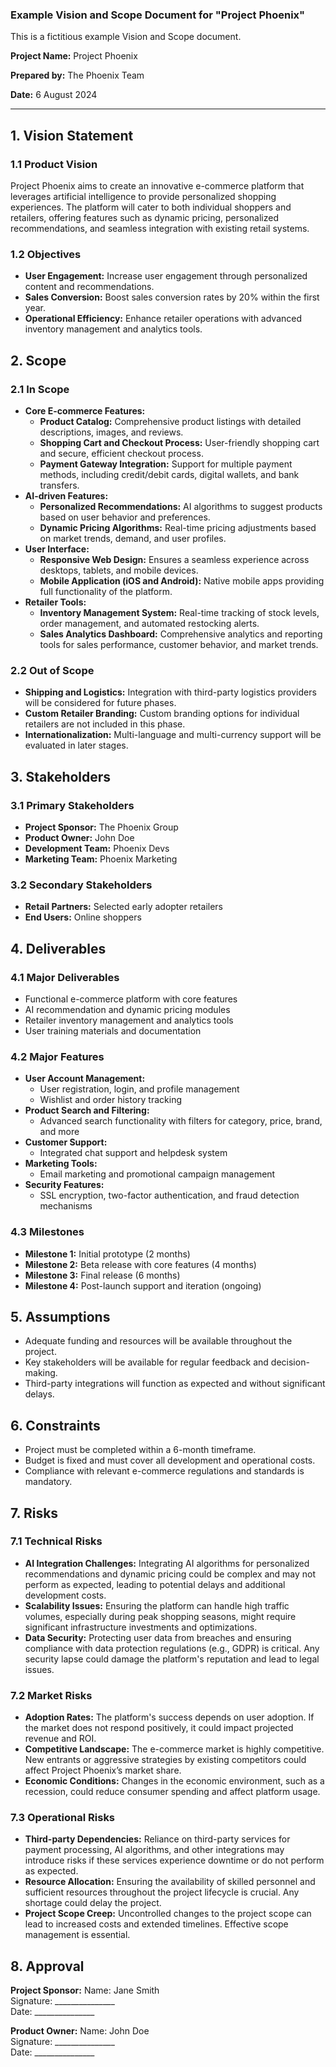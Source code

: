 ### Example Vision and Scope Document for "Project Phoenix"

This is a fictitious example Vision and Scope document.


**Project Name:** Project Phoenix

**Prepared by:** The Phoenix Team

**Date:** 6 August 2024

---

## 1. Vision Statement

### 1.1 Product Vision
Project Phoenix aims to create an innovative e-commerce platform that leverages artificial intelligence to provide personalized shopping experiences. The platform will cater to both individual shoppers and retailers, offering features such as dynamic pricing, personalized recommendations, and seamless integration with existing retail systems.

### 1.2 Objectives
- **User Engagement:** Increase user engagement through personalized content and recommendations.
- **Sales Conversion:** Boost sales conversion rates by 20% within the first year.
- **Operational Efficiency:** Enhance retailer operations with advanced inventory management and analytics tools.

## 2. Scope

### 2.1 In Scope
- **Core E-commerce Features:**
  - **Product Catalog:** Comprehensive product listings with detailed descriptions, images, and reviews.
  - **Shopping Cart and Checkout Process:** User-friendly shopping cart and secure, efficient checkout process.
  - **Payment Gateway Integration:** Support for multiple payment methods, including credit/debit cards, digital wallets, and bank transfers.
- **AI-driven Features:**
  - **Personalized Recommendations:** AI algorithms to suggest products based on user behavior and preferences.
  - **Dynamic Pricing Algorithms:** Real-time pricing adjustments based on market trends, demand, and user profiles.
- **User Interface:**
  - **Responsive Web Design:** Ensures a seamless experience across desktops, tablets, and mobile devices.
  - **Mobile Application (iOS and Android):** Native mobile apps providing full functionality of the platform.
- **Retailer Tools:**
  - **Inventory Management System:** Real-time tracking of stock levels, order management, and automated restocking alerts.
  - **Sales Analytics Dashboard:** Comprehensive analytics and reporting tools for sales performance, customer behavior, and market trends.

### 2.2 Out of Scope
- **Shipping and Logistics:** Integration with third-party logistics providers will be considered for future phases.
- **Custom Retailer Branding:** Custom branding options for individual retailers are not included in this phase.
- **Internationalization:** Multi-language and multi-currency support will be evaluated in later stages.

## 3. Stakeholders

### 3.1 Primary Stakeholders
- **Project Sponsor:** The Phoenix Group
- **Product Owner:** John Doe
- **Development Team:** Phoenix Devs
- **Marketing Team:** Phoenix Marketing

### 3.2 Secondary Stakeholders
- **Retail Partners:** Selected early adopter retailers
- **End Users:** Online shoppers

## 4. Deliverables

### 4.1 Major Deliverables
- Functional e-commerce platform with core features
- AI recommendation and dynamic pricing modules
- Retailer inventory management and analytics tools
- User training materials and documentation

### 4.2 Major Features
- **User Account Management:**
  - User registration, login, and profile management
  - Wishlist and order history tracking
- **Product Search and Filtering:**
  - Advanced search functionality with filters for category, price, brand, and more
- **Customer Support:**
  - Integrated chat support and helpdesk system
- **Marketing Tools:**
  - Email marketing and promotional campaign management
- **Security Features:**
  - SSL encryption, two-factor authentication, and fraud detection mechanisms

### 4.3 Milestones
- **Milestone 1:** Initial prototype (2 months)
- **Milestone 2:** Beta release with core features (4 months)
- **Milestone 3:** Final release (6 months)
- **Milestone 4:** Post-launch support and iteration (ongoing)

## 5. Assumptions

- Adequate funding and resources will be available throughout the project.
- Key stakeholders will be available for regular feedback and decision-making.
- Third-party integrations will function as expected and without significant delays.

## 6. Constraints

- Project must be completed within a 6-month timeframe.
- Budget is fixed and must cover all development and operational costs.
- Compliance with relevant e-commerce regulations and standards is mandatory.

## 7. Risks

### 7.1 Technical Risks
- **AI Integration Challenges:** Integrating AI algorithms for personalized recommendations and dynamic pricing could be complex and may not perform as expected, leading to potential delays and additional development costs.
- **Scalability Issues:** Ensuring the platform can handle high traffic volumes, especially during peak shopping seasons, might require significant infrastructure investments and optimizations.
- **Data Security:** Protecting user data from breaches and ensuring compliance with data protection regulations (e.g., GDPR) is critical. Any security lapse could damage the platform's reputation and lead to legal issues.

### 7.2 Market Risks
- **Adoption Rates:** The platform's success depends on user adoption. If the market does not respond positively, it could impact projected revenue and ROI.
- **Competitive Landscape:** The e-commerce market is highly competitive. New entrants or aggressive strategies by existing competitors could affect Project Phoenix’s market share.
- **Economic Conditions:** Changes in the economic environment, such as a recession, could reduce consumer spending and affect platform usage.

### 7.3 Operational Risks
- **Third-party Dependencies:** Reliance on third-party services for payment processing, AI algorithms, and other integrations may introduce risks if these services experience downtime or do not perform as expected.
- **Resource Allocation:** Ensuring the availability of skilled personnel and sufficient resources throughout the project lifecycle is crucial. Any shortage could delay the project.
- **Project Scope Creep:** Uncontrolled changes to the project scope can lead to increased costs and extended timelines. Effective scope management is essential.

## 8. Approval

**Project Sponsor:**
Name: Jane Smith  
Signature: _______________  
Date: _______________

**Product Owner:**
Name: John Doe  
Signature: _______________  
Date: _______________

